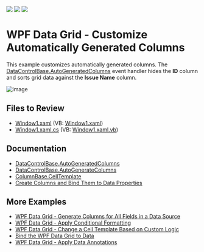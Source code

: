 <!-- default badges list -->
![](https://img.shields.io/endpoint?url=https://codecentral.devexpress.com/api/v1/VersionRange/128649597/22.2.2%2B)
[![](https://img.shields.io/badge/Open_in_DevExpress_Support_Center-FF7200?style=flat-square&logo=DevExpress&logoColor=white)](https://supportcenter.devexpress.com/ticket/details/E2019)
[![](https://img.shields.io/badge/📖_How_to_use_DevExpress_Examples-e9f6fc?style=flat-square)](https://docs.devexpress.com/GeneralInformation/403183)
<!-- default badges end -->

# WPF Data Grid - Customize Automatically Generated Columns

This example customizes automatically generated columns. The [DataControlBase.AutoGeneratedColumns](https://docs.devexpress.com/WPF/DevExpress.Xpf.Grid.DataControlBase.AutoGeneratedColumns) event handler hides the **ID** column and sorts grid data against the **Issue Name** column.

![image](https://user-images.githubusercontent.com/65009440/209656035-1c6a60c8-b783-4b0b-b38b-3ac67946d3e5.png)

## Files to Review

* [Window1.xaml](./CS/E2019/Window1.xaml) (VB: [Window1.xaml](./VB/E2019/Window1.xaml))
* [Window1.xaml.cs](./CS/E2019/Window1.xaml.cs) (VB: [Window1.xaml.vb](./VB/E2019/Window1.xaml.vb))

## Documentation

* [DataControlBase.AutoGeneratedColumns](https://docs.devexpress.com/WPF/DevExpress.Xpf.Grid.DataControlBase.AutoGeneratedColumns)
* [DataControlBase.AutoGenerateColumns](https://docs.devexpress.com/WPF/DevExpress.Xpf.Grid.DataControlBase.AutoGenerateColumns)
* [ColumnBase.CellTemplate](https://docs.devexpress.com/WPF/DevExpress.Xpf.Grid.ColumnBase.CellTemplate)
* [Create Columns and Bind Them to Data Properties](https://docs.devexpress.com/WPF/6094/controls-and-libraries/data-grid/grid-view-data-layout/columns-and-card-fields/create-columns-and-bind-them-to-data-properties)

## More Examples

* [WPF Data Grid - Generate Columns for All Fields in a Data Source](https://github.com/DevExpress-Examples/how-to-automatically-create-columns-for-all-fields-in-a-grids-datasource-e1521)
* [WPF Data Grid - Apply Conditional Formatting](https://github.com/DevExpress-Examples/how-to-apply-conditional-formatting-t135593)
* [WPF Data Grid - Change a Cell Template Based on Custom Logic](https://github.com/DevExpress-Examples/wpf-data-grid-change-cell-template-based-on-custom-logic)
* [Bind the WPF Data Grid to Data](https://github.com/DevExpress-Examples/how-to-bind-wpf-grid-to-data)
* [WPF Data Grid - Apply Data Annotations](https://github.com/DevExpress-Examples/how-to-apply-data-annotations-e2579)
